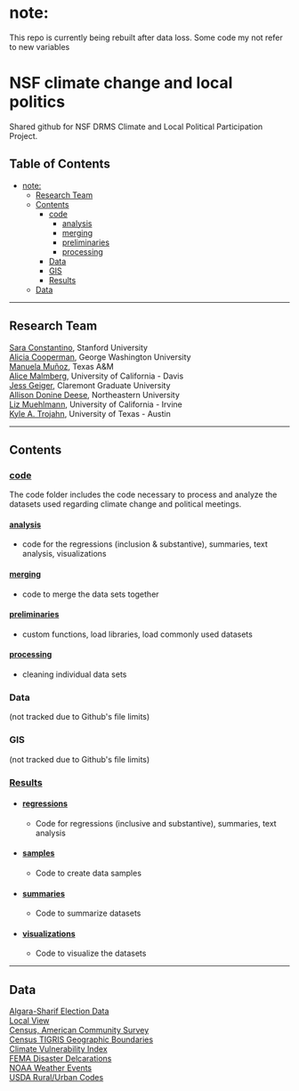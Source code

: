 # note: 
This repo is currently being rebuilt after data loss. Some code my not refer to new variables

# NSF climate change and local politics <!-- omit in toc -->
Shared github for NSF DRMS Climate and Local Political Participation Project. 

## Table of Contents <!-- omit in toc -->
- [note:](#note)
  - [Research Team](#research-team)
  - [Contents](#contents)
    - [code](#code)
      - [analysis](#analysis)
      - [merging](#merging)
      - [preliminaries](#preliminaries)
      - [processing](#processing)
    - [Data](#data)
    - [GIS](#gis)
    - [Results](#results)
  - [Data](#data-1)

____

## Research Team
[Sara Constantino](https://sustainability.stanford.edu/people/sara-constantino),  Stanford University  
[Alicia Cooperman](https://www.aliciacooperman.com/), George Washington University  
[Manuela Muñoz](https://www.manuelamunoz.com/), Texas A&M  
[Alice Malmberg](https://www.alicemalmberg.com/), University of California - Davis  
[Jess Geiger](https://www.jessgeiger.com/), Claremont Graduate University  
[Allison Donine Deese](https://cssh.northeastern.edu/student/allison-donine/), Northeastern University  
[Liz Muehlmann](https://liz-muehlmann.github.io/), University of California - Irvine  
[Kyle A. Trojahn](https://kyletrojahn.com/), University of Texas - Austin  

____
## Contents
### [code](/code/)  
The code folder includes the code necessary to process and analyze the datasets used regarding climate change and political meetings.
#### [analysis](/code/analysis/)
- code for the regressions (inclusion & substantive), summaries, text analysis, visualizations
#### [merging](/code/merging/)
- code to merge the data sets together
#### [preliminaries](/code/preliminaries/)
- custom functions, load libraries, load commonly used datasets
#### [processing](/code/processing/)
- cleaning individual data sets
### Data 
(not tracked due to Github's file limits)
### GIS 
(not tracked due to Github's file limits)
### [Results](/results/)
- #### [regressions](/results/regressions/)
  - Code for regressions (inclusive and substantive), summaries, text analysis
- #### [samples](/results/samples/)
  - Code to create data samples
- #### [summaries](/results/summaries/)
  - Code to summarize datasets
- #### [visualizations](/results/visualizations/)
  - Code to visualize the datasets

____
## Data
[Algara-Sharif Election Data](https://doi.org/10.7910/DVN/DGUMFI)  
[Local View](https://dataverse.harvard.edu/dataset.xhtml?persistentId=doi:10.7910/DVN/NJTBEM)  
[Census, American Community Survey](https://www.census.gov/programs-surveys/acs/data.html)  
[Census TIGRIS Geographic Boundaries](https://www.census.gov/geographies/mapping-files.html)  
[Climate Vulnerability Index](https://github.com/wachiuphd/CVI)  
[FEMA Disaster Delcarations](https://www.fema.gov/openfema-data-page/disaster-declarations-summaries-v2)  
[NOAA Weather Events](https://www.ncdc.noaa.gov/stormevents/ftp.jsp)  
[USDA Rural/Urban Codes](https://www.ers.usda.gov/data-products/rural-urban-continuum-codes/documentation/)

